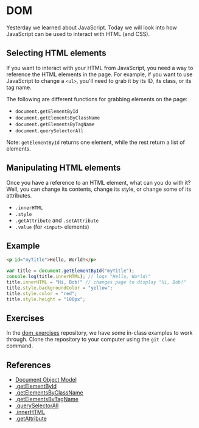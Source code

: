 # DOM

Yesterday we learned about JavaScript. Today we will look into how
JavaScript can be used to interact with HTML (and CSS).

## Selecting HTML elements

If you want to interact with your HTML from JavaScript, you need a way
to reference the HTML elements in the page. For example, if you want
to use JavaScript to change a `<ul>`, you'll need to grab it by its
ID, its class, or its tag name.

The following are different functions for grabbing elements on the
page:

- `document.getElementById`
- `document.getElementsByClassName`
- `document.getElementsByTagName`
- `document.querySelectorAll`

Note: `getElementById` returns one element, while the rest return a
list of elements.

## Manipulating HTML elements

Once you have a reference to an HTML element, what can you do with it?
Well, you can change its contents, change its style, or change some of
its attributes.

- `.innerHTML`
- `.style`
- `.getAttribute` and `.setAttribute`
- `.value` (for `<input>` elements)

## Example

```html
<p id="myTitle">Hello, World!</p>
```

```javascript
var title = document.getElementById("myTitle");
console.log(title.innerHTML); // logs "Hello, World!"
title.innerHTML = "Hi, Bob!" // changes page to display "Hi, Bob!"
title.style.backgroundColor = "yellow";
title.style.color = "red";
title.style.height = "100px";
```

## Exercises

In the [dom_exercises](https://github.com/wdi-sf-jan/dom_exercises)
repository, we have some in-class examples to work through. Clone the
repository to your computer using the `git clone` command.

## References

- [Document Object Model](https://developer.mozilla.org/en-US/docs/Web/API/Document_Object_Model)
- [.getElementById](https://developer.mozilla.org/en-US/docs/Web/API/document.getElementById)
- [.getElementsByClassName](https://developer.mozilla.org/en-US/docs/Web/API/document.getElementsByClassName)
- [.getElementsByTagName](https://developer.mozilla.org/en-US/docs/Web/API/document.getElementsByTagName)
- [.querySelectorAll](https://developer.mozilla.org/en-US/docs/Web/API/Document.querySelectorAll)
- [.innerHTML](https://developer.mozilla.org/en-US/docs/Web/API/Element.innerHTML)
- [.getAttribute](https://developer.mozilla.org/en-US/docs/Web/API/element.getAttribute)
